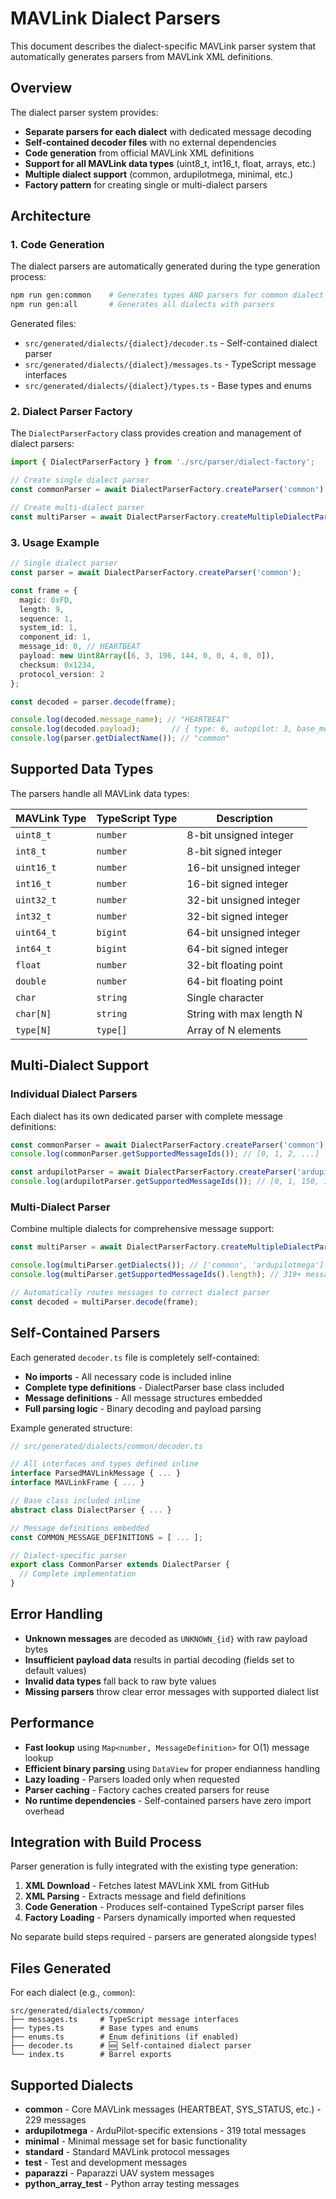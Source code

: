 # MAVLink Dialect Parsers

This document describes the dialect-specific MAVLink parser system that automatically generates parsers from MAVLink XML definitions.

## Overview

The dialect parser system provides:
- **Separate parsers for each dialect** with dedicated message decoding
- **Self-contained decoder files** with no external dependencies  
- **Code generation** from official MAVLink XML definitions
- **Support for all MAVLink data types** (uint8_t, int16_t, float, arrays, etc.)
- **Multiple dialect support** (common, ardupilotmega, minimal, etc.)
- **Factory pattern** for creating single or multi-dialect parsers

## Architecture

### 1. Code Generation
The dialect parsers are automatically generated during the type generation process:

```bash
npm run gen:common    # Generates types AND parsers for common dialect
npm run gen:all       # Generates all dialects with parsers
```

Generated files:
- `src/generated/dialects/{dialect}/decoder.ts` - Self-contained dialect parser
- `src/generated/dialects/{dialect}/messages.ts` - TypeScript message interfaces  
- `src/generated/dialects/{dialect}/types.ts` - Base types and enums

### 2. Dialect Parser Factory
The `DialectParserFactory` class provides creation and management of dialect parsers:

```typescript
import { DialectParserFactory } from './src/parser/dialect-factory';

// Create single dialect parser
const commonParser = await DialectParserFactory.createParser('common');

// Create multi-dialect parser
const multiParser = await DialectParserFactory.createMultipleDialectParser(['common', 'ardupilotmega']);
```

### 3. Usage Example

```typescript
// Single dialect parser
const parser = await DialectParserFactory.createParser('common');

const frame = {
  magic: 0xFD,
  length: 9,
  sequence: 1,
  system_id: 1,
  component_id: 1,
  message_id: 0, // HEARTBEAT
  payload: new Uint8Array([6, 3, 196, 144, 0, 0, 4, 0, 0]),
  checksum: 0x1234,
  protocol_version: 2
};

const decoded = parser.decode(frame);

console.log(decoded.message_name); // "HEARTBEAT"
console.log(decoded.payload);       // { type: 6, autopilot: 3, base_mode: 196, ... }
console.log(parser.getDialectName()); // "common"
```

## Supported Data Types

The parsers handle all MAVLink data types:

| MAVLink Type | TypeScript Type | Description |
|--------------|-----------------|-------------|
| `uint8_t`    | `number`        | 8-bit unsigned integer |
| `int8_t`     | `number`        | 8-bit signed integer |
| `uint16_t`   | `number`        | 16-bit unsigned integer |
| `int16_t`    | `number`        | 16-bit signed integer |
| `uint32_t`   | `number`        | 32-bit unsigned integer |
| `int32_t`    | `number`        | 32-bit signed integer |
| `uint64_t`   | `bigint`        | 64-bit unsigned integer |
| `int64_t`    | `bigint`        | 64-bit signed integer |
| `float`      | `number`        | 32-bit floating point |
| `double`     | `number`        | 64-bit floating point |
| `char`       | `string`        | Single character |
| `char[N]`    | `string`        | String with max length N |
| `type[N]`    | `type[]`        | Array of N elements |

## Multi-Dialect Support

### Individual Dialect Parsers
Each dialect has its own dedicated parser with complete message definitions:

```typescript
const commonParser = await DialectParserFactory.createParser('common');
console.log(commonParser.getSupportedMessageIds()); // [0, 1, 2, ...]

const ardupilotParser = await DialectParserFactory.createParser('ardupilotmega'); 
console.log(ardupilotParser.getSupportedMessageIds()); // [0, 1, 150, 151, ...]
```

### Multi-Dialect Parser
Combine multiple dialects for comprehensive message support:

```typescript
const multiParser = await DialectParserFactory.createMultipleDialectParser(['common', 'ardupilotmega']);

console.log(multiParser.getDialects()); // ['common', 'ardupilotmega']
console.log(multiParser.getSupportedMessageIds().length); // 319+ messages

// Automatically routes messages to correct dialect parser
const decoded = multiParser.decode(frame);
```

## Self-Contained Parsers

Each generated `decoder.ts` file is completely self-contained:
- **No imports** - All necessary code is included inline
- **Complete type definitions** - DialectParser base class included
- **Message definitions** - All message structures embedded
- **Full parsing logic** - Binary decoding and payload parsing

Example generated structure:
```typescript
// src/generated/dialects/common/decoder.ts

// All interfaces and types defined inline
interface ParsedMAVLinkMessage { ... }
interface MAVLinkFrame { ... }

// Base class included inline  
abstract class DialectParser { ... }

// Message definitions embedded
const COMMON_MESSAGE_DEFINITIONS = [ ... ];

// Dialect-specific parser
export class CommonParser extends DialectParser {
  // Complete implementation
}
```

## Error Handling

- **Unknown messages** are decoded as `UNKNOWN_{id}` with raw payload bytes
- **Insufficient payload data** results in partial decoding (fields set to default values)  
- **Invalid data types** fall back to raw byte values
- **Missing parsers** throw clear error messages with supported dialect list

## Performance

- **Fast lookup** using `Map<number, MessageDefinition>` for O(1) message lookup
- **Efficient binary parsing** using `DataView` for proper endianness handling
- **Lazy loading** - Parsers loaded only when requested
- **Parser caching** - Factory caches created parsers for reuse
- **No runtime dependencies** - Self-contained parsers have zero import overhead

## Integration with Build Process

Parser generation is fully integrated with the existing type generation:

1. **XML Download** - Fetches latest MAVLink XML from GitHub
2. **XML Parsing** - Extracts message and field definitions  
3. **Code Generation** - Produces self-contained TypeScript parser files
4. **Factory Loading** - Parsers dynamically imported when requested

No separate build steps required - parsers are generated alongside types!

## Files Generated

For each dialect (e.g., `common`):
```
src/generated/dialects/common/
├── messages.ts     # TypeScript message interfaces
├── types.ts        # Base types and enums
├── enums.ts        # Enum definitions (if enabled)
├── decoder.ts      # 🆕 Self-contained dialect parser
└── index.ts        # Barrel exports
```

## Supported Dialects

- **common** - Core MAVLink messages (HEARTBEAT, SYS_STATUS, etc.) - 229 messages
- **ardupilotmega** - ArduPilot-specific extensions - 319 total messages  
- **minimal** - Minimal message set for basic functionality
- **standard** - Standard MAVLink protocol messages
- **test** - Test and development messages
- **paparazzi** - Paparazzi UAV system messages
- **python_array_test** - Python array testing messages
